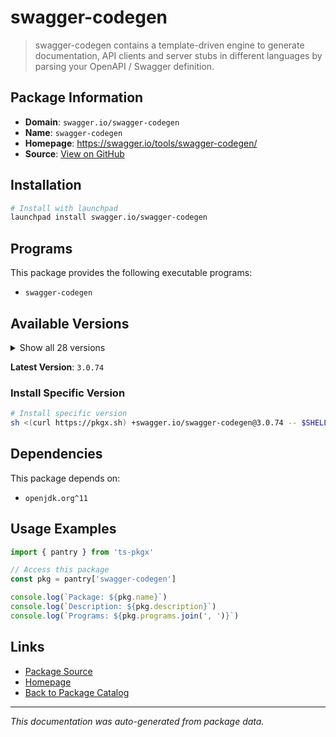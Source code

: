 # swagger-codegen

> swagger-codegen contains a template-driven engine to generate documentation, API clients and server stubs in different languages by parsing your OpenAPI / Swagger definition.

## Package Information

- **Domain**: `swagger.io/swagger-codegen`
- **Name**: `swagger-codegen`
- **Homepage**: https://swagger.io/tools/swagger-codegen/
- **Source**: [View on GitHub](https://github.com/pkgxdev/pantry/tree/main/projects/swagger.io/swagger-codegen/package.yml)

## Installation

```bash
# Install with launchpad
launchpad install swagger.io/swagger-codegen
```

## Programs

This package provides the following executable programs:

- `swagger-codegen`

## Available Versions

<details>
<summary>Show all 28 versions</summary>

- `3.0.74`, `3.0.73`, `3.0.72`, `3.0.71`, `3.0.70`
- `3.0.69`, `3.0.68`, `3.0.67`, `3.0.66`, `3.0.65`
- `3.0.64`, `3.0.63`, `3.0.62`, `3.0.61`, `3.0.60`
- `3.0.59`, `3.0.58`, `3.0.57`, `3.0.56`, `3.0.55`
- `3.0.54`, `2.4.48`, `2.4.47`, `2.4.45`, `2.4.44`
- `2.4.43`, `2.4.42`, `2.4.41`

</details>

**Latest Version**: `3.0.74`

### Install Specific Version

```bash
# Install specific version
sh <(curl https://pkgx.sh) +swagger.io/swagger-codegen@3.0.74 -- $SHELL -i
```

## Dependencies

This package depends on:

- `openjdk.org^11`

## Usage Examples

```typescript
import { pantry } from 'ts-pkgx'

// Access this package
const pkg = pantry['swagger-codegen']

console.log(`Package: ${pkg.name}`)
console.log(`Description: ${pkg.description}`)
console.log(`Programs: ${pkg.programs.join(', ')}`)
```

## Links

- [Package Source](https://github.com/pkgxdev/pantry/tree/main/projects/swagger.io/swagger-codegen/package.yml)
- [Homepage](https://swagger.io/tools/swagger-codegen/)
- [Back to Package Catalog](../../../package-catalog.md)

---

*This documentation was auto-generated from package data.*
